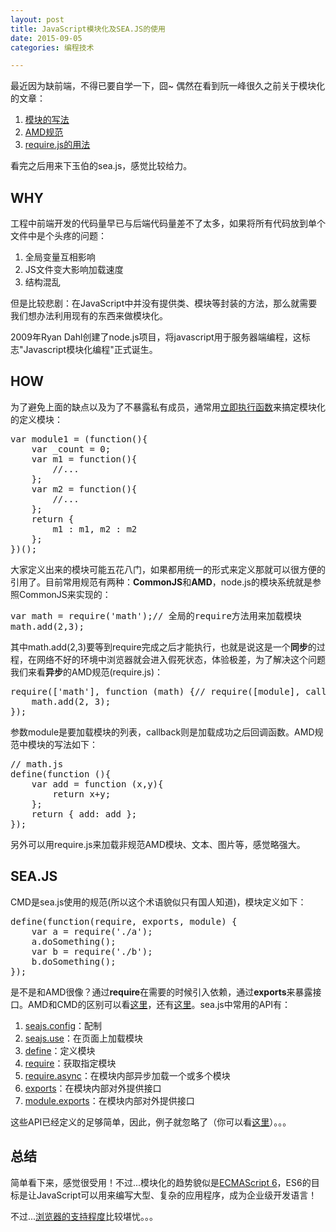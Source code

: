 ```yaml
---
layout: post
title: JavaScript模块化及SEA.JS的使用
date: 2015-09-05
categories: 编程技术

---
```


最近因为缺前端，不得已要自学一下，囧~ 偶然在看到阮一峰很久之前关于模块化的文章：

1. [模块的写法](http://www.ruanyifeng.com/blog/2012/10/javascript_module.html)
2. [AMD规范](http://www.ruanyifeng.com/blog/2012/10/asynchronous_module_definition.html)
3. [require.js的用法](http://www.ruanyifeng.com/blog/2012/11/require_js.html)

看完之后用来下玉伯的sea.js，感觉比较给力。

## WHY

工程中前端开发的代码量早已与后端代码量差不了太多，如果将所有代码放到单个文件中是个头疼的问题：

1. 全局变量互相影响
2. JS文件变大影响加载速度
3. 结构混乱

但是比较悲剧：在JavaScript中并没有提供类、模块等封装的方法，那么就需要我们想办法利用现有的东西来做模块化。

2009年Ryan Dahl创建了node.js项目，将javascript用于服务器端编程，这标志"Javascript模块化编程"正式诞生。

## HOW

为了避免上面的缺点以及为了不暴露私有成员，通常用[立即执行函数](http://blog.csdn.net/qq838419230/article/details/8030078)来搞定模块化的定义模块：

<pre class="prettyprint">
var module1 = (function(){
    var _count = 0;
    var m1 = function(){
        //...
    };
    var m2 = function(){
        //...
    };
    return {
        m1 : m1, m2 : m2
    };
})();
</pre>

大家定义出来的模块可能五花八门，如果都用统一的形式来定义那就可以很方便的引用了。目前常用规范有两种：**CommonJS**和**AMD**，node.js的模块系统就是参照CommonJS来实现的：

<pre class="prettyprint">
var math = require('math');// 全局的require方法用来加载模块
math.add(2,3);
</pre>

其中math.add(2,3)要等到require完成之后才能执行，也就是说这是一个**同步**的过程，在网络不好的环境中浏览器就会进入假死状态，体验极差，为了解决这个问题我们来看**异步**的AMD规范(require.js)：

<pre class="prettyprint">
require(['math'], function (math) {// require([module], callback);
    math.add(2, 3);
});
</pre>

参数module是要加载模块的列表，callback则是加载成功之后回调函数。AMD规范中模块的写法如下：

<pre class="prettyprint">
// math.js
define(function (){
    var add = function (x,y){
        return x+y;
    };
    return { add: add };
});
</pre>

另外可以用require.js来加载非规范AMD模块、文本、图片等，感觉略强大。

## SEA.JS

CMD是sea.js使用的规范(所以这个术语貌似只有国人知道)，模块定义如下：

<pre class="prettyprint">
define(function(require, exports, module) {
    var a = require('./a');
    a.doSomething();
    var b = require('./b');
    b.doSomething();
});
</pre>

是不是和AMD很像？通过**require**在需要的时候引入依赖，通过**exports**来暴露接口。AMD和CMD的区别可以看[这里](http://www.zhihu.com/question/20351507/answer/14859415)，还有[这里](http://blog.chinaunix.net/uid-26672038-id-4112229.html)。sea.js中常用的API有：

1. [seajs.config](https://github.com/seajs/seajs/issues/262)：配制
2. [seajs.use](https://github.com/seajs/seajs/issues/260)：在页面上加载模块
3. [define](https://github.com/seajs/seajs/issues/242)：定义模块
4. [require](https://github.com/seajs/seajs/issues/259)：获取指定模块
5. [require.async](https://github.com/seajs/seajs/issues/242)：在模块内部异步加载一个或多个模块
6. [exports](https://github.com/seajs/seajs/issues/242)：在模块内部对外提供接口
7. [module.exports](https://github.com/seajs/seajs/issues/242)：在模块内部对外提供接口

这些API已经定义的足够简单，因此，例子就忽略了（你可以看[这里](http://)）。。。

## 总结

简单看下来，感觉很受用！不过...模块化的趋势貌似是[ECMAScript 6](http://es6.ruanyifeng.com/#docs/intro)，ES6的目标是让JavaScript可以用来编写大型、复杂的应用程序，成为企业级开发语言！

不过...[浏览器的支持程度](http://kangax.github.io/compat-table/es6/)比较堪忧。。。